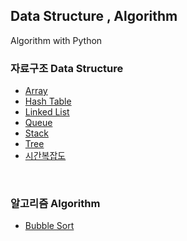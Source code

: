 ## Data Structure , Algorithm
Algorithm with Python

### 자료구조 Data Structure 
* [Array](https://github.com/6161990/Algorithm/blob/main/Data%20Structure/Array.md)
* [Hash Table](https://github.com/6161990/Algorithm/blob/main/Data%20Structure/Hash%20Table.md)
* [Linked List](https://github.com/6161990/Algorithm/blob/main/Data%20Structure/Linked%20List.md)
* [Queue](https://github.com/6161990/Algorithm/blob/main/Data%20Structure/Queue.md)
* [Stack](https://github.com/6161990/Algorithm/blob/main/Data%20Structure/Stack.md)
* [Tree](https://github.com/6161990/Algorithm/blob/main/Data%20Structure/Tree.md)
* [시간복잡도](https://github.com/6161990/Algorithm/blob/main/Data%20Structure/%EC%8B%9C%EA%B0%84%20%EB%B3%B5%EC%9E%A1%EB%8F%84.md)

<br>

### 알고리즘 Algorithm
* [Bubble Sort](https://github.com/6161990/Algorithm/blob/main/Algorithm/Bubble%20Sort.md)
